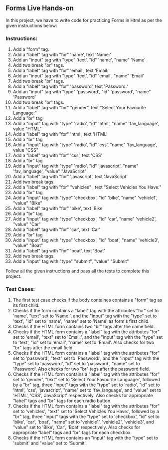 ## Forms Live Hands-on

In this project, we have to write code for practicing Forms in Html as per the given instructions below:

### Instructions:

1. Add a "form" tag.
2. Add a "label" tag with "for" 'name', text 'Name:'
3. Add an "input" tag with "type" 'text', "id" 'name', "name" 'Name'
4. Add two break "br" tags.
5. Add a "label" tag with "for" 'email', text 'Email:'
6. Add an "input" tag with "type" 'text', "id" 'email', "name" 'Email'
7. Add two break "br" tags.
8. Add a "label" tag with "for" 'password', text 'Password:'
9. Add an "input" tag with "type" 'password', "id" 'password', "name" 'Password'
10. Add two break "br" tags.
11. Add a "label" tag with "for" "gender", text "Select Your Favourite Language:"
12. Add a "br" tag   
13. Add a "input" tag with "type" 'radio', "id" 'html', "name" 'fav_language', value "HTML"  
14. Add a "label" tag with "for" 'html', text 'HTML'
15. Add a "br" tag  
16. Add a "input" tag with "type" 'radio', "id" 'css', "name" 'fav_language', value "CSS" 
17. Add a "label" tag with "for" 'css', text 'CSS'
18. Add a "br" tag
19. Add a "input" tag with "type" 'radio', "id" 'javascript', "name" 'fav_language', "value" "JavaScript" 
20. Add a "label" tag with "for" 'javascript', text 'JavaScript'
21. Add two break tags.
22. Add a "label" tag with "for" "vehicles" , text "Select Vehicles You Have:"
23. Add a "br" tag
24. Add a "input" tag with "type" 'checkbox', "id" 'bike', "name" 'vehicle1', "value" "Bike"
25. Add a "label" tag with "for" 'bike', text 'Bike'
26. Add a "br" tag
27. Add a "input" tag with "type" 'checkbox', "id" 'car', "name" 'vehicle2', "value" "Car"
28. Add a "label" tag with "for" 'car', text 'Car'
29. Add a "br" tag
30. Add a "input" tag with "type" 'checkbox', "id" 'boat', "name" 'vehicle3', "value" "Boat"
31. Add a "label" tag with "for" 'boat', text 'Boat'
32. Add two break tags.
33. Add a "input" tag with "type" "submit", "value" "Submit"


Follow all the given instructions and pass all the tests to complete this project.

### Test Cases:

1. The first test case checks if the body containes contains a "form" tag as its first child.
2. Checks if the form contains a "label" tag with the attributes "for" set to 'name', "text" set to 'Name:', and the "input" tag with the "type" set to 'text', "id" set to 'name', "name" set to 'Name' as form's first child.
3. Checks if the HTML form contains two "br" tags after the name field.
4. Checks if the HTML form contains a "label" tag with the attributes "for" set to 'email', "text" set to 'Email:', and the "input" tag with the "type" set to 'text', "id" set to 'email', "name" set to 'Email'. Also checks for two "br" tags after the email field.
5. Checks if the HTML form contains a "label" tag with the attributes "for" set to 'password', "text" set to 'Password:', and the "input" tag with the "type" set to 'password', "id" set to 'password', "name" set to 'Password'. Also checks for two "br" tags after the password field.
6. Checks if the HTML form contains a "label" tag with the attributes "for" set to 'gender', "text" set to 'Select Your Favourite Language:', followed by a "br" tag, three "input" tags with the "type" set to 'radio', "id" set to 'html', 'css', 'javascript', "name" set to 'fav_language', and "value" set to 'HTML', 'CSS', 'JavaScript' respectively. Also checks for appropriate "label" tags and "br" tags for each radio button.
7. Checks if the HTML form contains a "label" tag with the attributes "for" set to 'vehicles', "text" set to 'Select Vehicles You Have:', followed by a "br" tag, three "input" tags with the "type" set to 'checkbox', "id" set to 'bike', 'car', 'boat', "name" set to 'vehicle1', 'vehicle2', 'vehicle3', and "value" set to 'Bike', 'Car', 'Boat' respectively. Also checks for appropriate "label" tags and "br" tags for each checkbox.
8. Checks if the HTML form contains an "input" tag with the "type" set to 'submit' and "value" set to 'Submit'.
